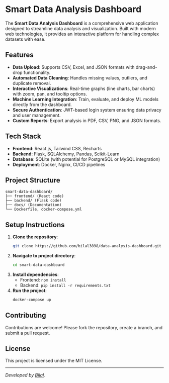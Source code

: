 # Smart Data Analysis Dashboard

The **Smart Data Analysis Dashboard** is a comprehensive web application designed to streamline data analysis and visualization. Built with modern web technologies, it provides an interactive platform for handling complex datasets with ease.

## **Features**
- **Data Upload**: Supports CSV, Excel, and JSON formats with drag-and-drop functionality.
- **Automated Data Cleaning**: Handles missing values, outliers, and duplicate removal.
- **Interactive Visualizations**: Real-time graphs (line charts, bar charts) with zoom, pan, and tooltip options.
- **Machine Learning Integration**: Train, evaluate, and deploy ML models directly from the dashboard.
- **Secure Authentication**: JWT-based login system ensuring data privacy and user management.
- **Custom Reports**: Export analysis in PDF, CSV, PNG, and JSON formats.

## **Tech Stack**
- **Frontend**: React.js, Tailwind CSS, Recharts
- **Backend**: Flask, SQLAlchemy, Pandas, Scikit-Learn
- **Database**: SQLite (with potential for PostgreSQL or MySQL integration)
- **Deployment**: Docker, Nginx, CI/CD pipelines

## **Project Structure**
```
smart-data-dashboard/
├── frontend/ (React code)
├── backend/ (Flask code)
├── docs/ (Documentation)
└── Dockerfile, docker-compose.yml
```

## **Setup Instructions**
1. **Clone the repository**:
   ```bash
   git clone https://github.com/bilal3898/data-analysis-dashboard.git
   ```
2. **Navigate to project directory**:
   ```bash
   cd smart-data-dashboard
   ```
3. **Install dependencies**:
   - Frontend: `npm install`
   - Backend: `pip install -r requirements.txt`
4. **Run the project**:
   ```bash
   docker-compose up
   ```

## **Contributing**
Contributions are welcome! Please fork the repository, create a branch, and submit a pull request.

## **License**
This project is licensed under the MIT License.

---

*Developed by [Bilal](https://github.com/bilal3898).*

